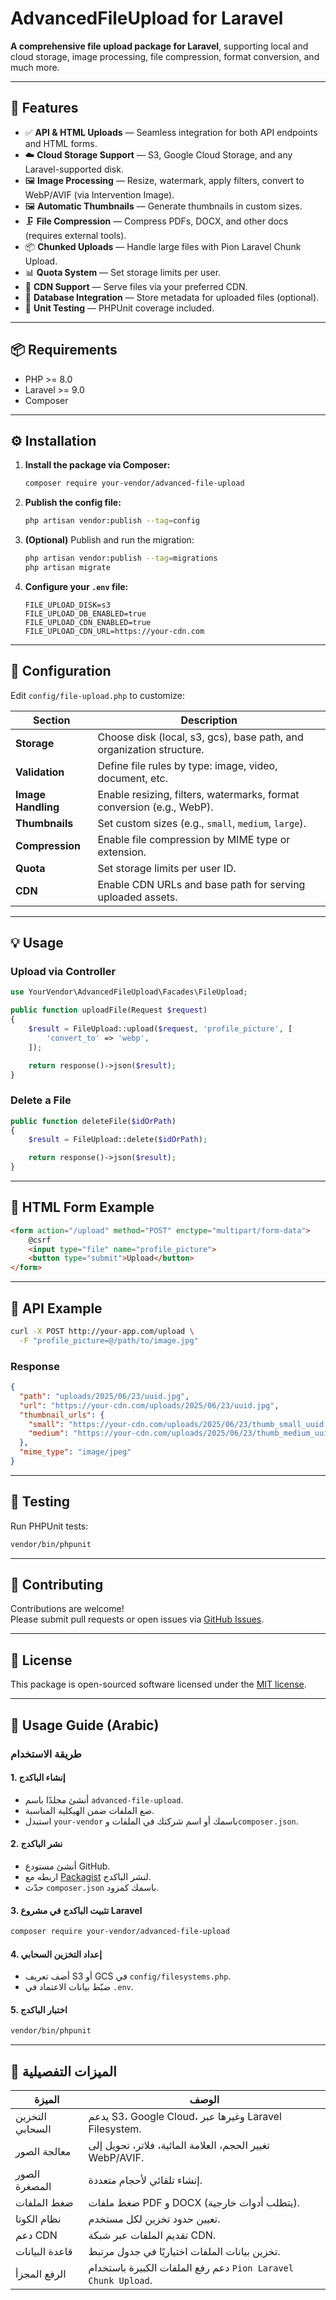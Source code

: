 # AdvancedFileUpload for Laravel

**A comprehensive file upload package for Laravel**, supporting local and cloud storage, image processing, file compression, format conversion, and much more.

---

## 🚀 Features

- ✅ **API & HTML Uploads** — Seamless integration for both API endpoints and HTML forms.
- ☁️ **Cloud Storage Support** — S3, Google Cloud Storage, and any Laravel-supported disk.
- 🖼️ **Image Processing** — Resize, watermark, apply filters, convert to WebP/AVIF (via Intervention Image).
- 🖼️ **Automatic Thumbnails** — Generate thumbnails in custom sizes.
- 🗜️ **File Compression** — Compress PDFs, DOCX, and other docs (requires external tools).
- 📦 **Chunked Uploads** — Handle large files with Pion Laravel Chunk Upload.
- 📊 **Quota System** — Set storage limits per user.
- 🔗 **CDN Support** — Serve files via your preferred CDN.
- 🧩 **Database Integration** — Store metadata for uploaded files (optional).
- 🧪 **Unit Testing** — PHPUnit coverage included.

---

## 📦 Requirements

- PHP >= 8.0  
- Laravel >= 9.0  
- Composer

---

## ⚙️ Installation

1. **Install the package via Composer:**

   ```bash
   composer require your-vendor/advanced-file-upload
   ```

2. **Publish the config file:**

   ```bash
   php artisan vendor:publish --tag=config
   ```

3. **(Optional)** Publish and run the migration:

   ```bash
   php artisan vendor:publish --tag=migrations
   php artisan migrate
   ```

4. **Configure your `.env` file:**

   ```env
   FILE_UPLOAD_DISK=s3
   FILE_UPLOAD_DB_ENABLED=true
   FILE_UPLOAD_CDN_ENABLED=true
   FILE_UPLOAD_CDN_URL=https://your-cdn.com
   ```

---

## 🔧 Configuration

Edit `config/file-upload.php` to customize:

| Section           | Description                                                                 |
|-------------------|-----------------------------------------------------------------------------|
| **Storage**        | Choose disk (local, s3, gcs), base path, and organization structure.        |
| **Validation**     | Define file rules by type: image, video, document, etc.                     |
| **Image Handling** | Enable resizing, filters, watermarks, format conversion (e.g., WebP).       |
| **Thumbnails**     | Set custom sizes (e.g., `small`, `medium`, `large`).                        |
| **Compression**    | Enable file compression by MIME type or extension.                          |
| **Quota**          | Set storage limits per user ID.                                             |
| **CDN**            | Enable CDN URLs and base path for serving uploaded assets.                  |

---

## 💡 Usage

### Upload via Controller

```php
use YourVendor\AdvancedFileUpload\Facades\FileUpload;

public function uploadFile(Request $request)
{
    $result = FileUpload::upload($request, 'profile_picture', [
        'convert_to' => 'webp',
    ]);

    return response()->json($result);
}
```

### Delete a File

```php
public function deleteFile($idOrPath)
{
    $result = FileUpload::delete($idOrPath);

    return response()->json($result);
}
```

---

## 🧾 HTML Form Example

```html
<form action="/upload" method="POST" enctype="multipart/form-data">
    @csrf
    <input type="file" name="profile_picture">
    <button type="submit">Upload</button>
</form>
```

---

## 🧪 API Example

```bash
curl -X POST http://your-app.com/upload \
  -F "profile_picture=@/path/to/image.jpg"
```

### Response

```json
{
  "path": "uploads/2025/06/23/uuid.jpg",
  "url": "https://your-cdn.com/uploads/2025/06/23/uuid.jpg",
  "thumbnail_urls": {
    "small": "https://your-cdn.com/uploads/2025/06/23/thumb_small_uuid.jpg",
    "medium": "https://your-cdn.com/uploads/2025/06/23/thumb_medium_uuid.jpg"
  },
  "mime_type": "image/jpeg"
}
```

---

## 🧪 Testing

Run PHPUnit tests:

```bash
vendor/bin/phpunit
```

---

## 🤝 Contributing

Contributions are welcome!  
Please submit pull requests or open issues via [GitHub Issues](https://github.com/your-vendor/advanced-file-upload/issues).

---

## 📄 License

This package is open-sourced software licensed under the [MIT license](LICENSE).

---

## 📘 Usage Guide (Arabic)

### طريقة الاستخدام

#### 1. إنشاء الباكدج

- أنشئ مجلدًا باسم `advanced-file-upload`.
- ضع الملفات ضمن الهيكلية المناسبة.
- استبدل `your-vendor` باسمك أو اسم شركتك في الملفات و`composer.json`.

#### 2. نشر الباكدج

- أنشئ مستودع GitHub.
- اربطه مع [Packagist](https://packagist.org) لنشر الباكدج.
- حدّث `composer.json` باسمك كمزود.

#### 3. تثبيت الباكدج في مشروع Laravel

```bash
composer require your-vendor/advanced-file-upload
```

#### 4. إعداد التخزين السحابي

- أضف تعريف S3 أو GCS في `config/filesystems.php`.
- ضبّط بيانات الاعتماد في `.env`.

#### 5. اختبار الباكدج

```bash
vendor/bin/phpunit
```

---

## 🧩 الميزات التفصيلية

| الميزة              | الوصف                                                                 |
|---------------------|----------------------------------------------------------------------|
| التخزين السحابي     | يدعم S3، Google Cloud، وغيرها عبر Laravel Filesystem.               |
| معالجة الصور        | تغيير الحجم، العلامة المائية، فلاتر، تحويل إلى WebP/AVIF.            |
| الصور المصغرة       | إنشاء تلقائي لأحجام متعددة.                                          |
| ضغط الملفات         | ضغط ملفات PDF و DOCX (يتطلب أدوات خارجية).                          |
| نظام الكوتا         | تعيين حدود تخزين لكل مستخدم.                                         |
| دعم CDN             | تقديم الملفات عبر شبكة CDN.                                          |
| قاعدة البيانات       | تخزين بيانات الملفات اختياريًا في جدول مرتبط.                        |
| الرفع المجزأ         | دعم رفع الملفات الكبيرة باستخدام `Pion Laravel Chunk Upload`.       |